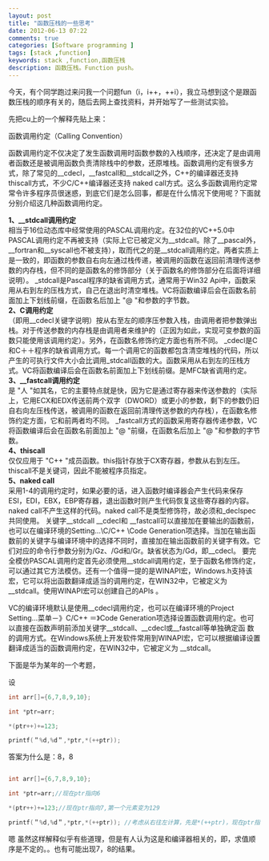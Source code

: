 ```yaml
---
layout: post
title: "函数压栈的一些思考"
date: 2012-06-13 07:22
comments: true
categories: [Software programming ]
tags: [stack ,function]
keywords: stack ,function,函数压栈
description: 函数压栈。Function push。
---
```

今天，有个同学跑过来问我一个问题fun（i，i++，++i），我立马想到这个是跟函数压栈的顺序有关的，随后去网上查找资料，并开始写了一些测试实验。

先把cu上的一个解释先贴上来：

函数调用约定（Calling Convention）
<!--more-->
函数调用约定不仅决定了发生函数调用时函数参数的入栈顺序，还决定了是由调用者函数还是被调用函数负责清除栈中的参数，还原堆栈。函数调用约定有很多方 式，除了常见的\_\_cdecl，\_\_fastcall和\_\_stdcall之外，C++的编译器还支持thiscall方式，不少C/C++编译器还支持 naked call方式。这么多函数调用约定常常令许多程序员很迷惑，到底它们是怎么回事，都是在什么情况下使用呢？下面就分别介绍这几种函数调用约定。
>
 **1、\_\_stdcall调用约定**   
  相当于16位动态库中经常使用的PASCAL调用约定。在32位的VC++5.0中PASCAL调用约定不再被支持（实际上它已被定义为\_\_stdcall。除了\_\_pascal外，\_\_fortran和\_\_syscall也不被支持），取而代之的是\_\_stdcall调用约定。两者实质上是一致的，即函数的参数自右向左通过栈传递，被调用的函数在返回前清理传送参数的内存栈，但不同的是函数名的修饰部分（关于函数名的修饰部分在后面将详细说明）。 _stdcall是Pascal程序的缺省调用方式，通常用于Win32   Api中，函数采用从右到左的压栈方式，自己在退出时清空堆栈。VC将函数编译后会在函数名前面加上下划线前缀，在函数名后加上 "@ "和参数的字节数。   
 **2、C调用约定**   
  （即用\_\_cdecl关键字说明）按从右至左的顺序压参数入栈，由调用者把参数弹出栈。对于传送参数的内存栈是由调用者来维护的（正因为如此，实现可变参数的函数只能使用该调用约定）。另外，在函数名修饰约定方面也有所不同。
 _cdecl是C和C＋＋程序的缺省调用方式。每一个调用它的函数都包含清空堆栈的代码，所以产生的可执行文件大小会比调用_stdcall函数的大。函数采用从右到左的压栈方式。VC将函数编译后会在函数名前面加上下划线前缀。是MFC缺省调用约定。   
**3、\_\_fastcall调用约定**   
  是 "人 "如其名，它的主要特点就是快，因为它是通过寄存器来传送参数的（实际上，它用ECX和EDX传送前两个双字（DWORD）或更小的参数，剩下的参数仍旧自右向左压栈传送，被调用的函数在返回前清理传送参数的内存栈），在函数名修饰约定方面，它和前两者均不同。
 _fastcall方式的函数采用寄存器传递参数，VC将函数编译后会在函数名前面加上 "@ "前缀，在函数名后加上 "@ "和参数的字节数。   
**4、thiscall**   
  仅仅应用于 "C++ "成员函数。this指针存放于CX寄存器，参数从右到左压。thiscall不是关键词，因此不能被程序员指定。   
 **5、naked   call**   
  采用1-4的调用约定时，如果必要的话，进入函数时编译器会产生代码来保存ESI，EDI，EBX，EBP寄存器，退出函数时则产生代码恢复这些寄存器的内容。
naked   call不产生这样的代码。naked   call不是类型修饰符，故必须和_declspec共同使用。
关键字\_\_stdcall \_\_cdecl和 \_\_fastcall可以直接加在要输出的函数前，也可以在编译环境的Setting...\C/C++   \Code   Generation项选择。当加在输出函数前的关键字与编译环境中的选择不同时，直接加在输出函数前的关键字有效。它们对应的命令行参数分别为/Gz、/Gd和/Gr。缺省状态为/Gd，即\_\_cdecl。
要完全模仿PASCAL调用约定首先必须使用\_\_stdcall调用约定，至于函数名修饰约定，可以通过其它方法模仿。还有一个值得一提的是WINAPI宏，Windows.h支持该宏，它可以将出函数翻译成适当的调用约定，在WIN32中，它被定义为\_\_stdcall。使用WINAPI宏可以创建自己的APIs 。
>
VC的编译环境默认是使用\_\_cdecl调用约定，也可以在编译环境的Project Setting...菜单－》C/C++ ＝》Code    Generation项选择设置函数调用约定。也可以直接在函数声明前添加关键字\_\_stdcall、\_\_cdecl或\_\_fastcall等单独确定函 数的调用方式。在Windows系统上开发软件常用到WINAPI宏，它可以根据编译设置翻译成适当的函数调用约定，在WIN32中，它被定义为 \_\_stdcall。

下面是华为某年的一个考题，

设
``` c
int arr[]={6,7,8,9,10};

int *ptr=arr;

*(ptr++)+=123;

printf(＂%d,%d＂,*ptr,*(++ptr));

```
答案为什么是：8，8
``` c

int arr[]={6,7,8,9,10};

int *ptr=arr;//现在ptr指向6

*(ptr++)+=123;//现在ptr指向7,第一个元素变为129

printf(＂%d,%d＂,*ptr,*(++ptr)); //考虑从右往左计算，先是*(++ptr)，现在ptr指向8，然后*ptr也是8，输出8，8
```

嗯 虽然这样解释似乎有些道理，但是有人认为这是和编译器相关的，即，求值顺序是不定的。。也有可能出现7，8的结果。

 
